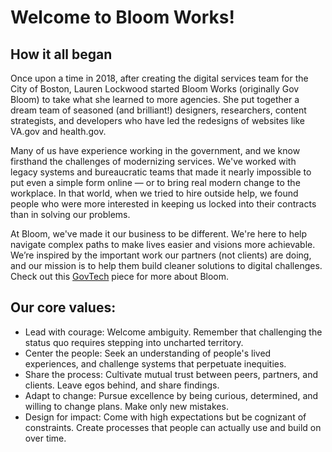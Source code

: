 # Welcome to Bloom Works!

## How it all began

Once upon a time in 2018, after creating the digital services team for the City of Boston, Lauren Lockwood  started Bloom Works (originally Gov Bloom) to take what she learned to more agencies. She put together a dream team of seasoned (and brilliant!) designers, researchers, content strategists, and developers who have led the redesigns of websites like VA.gov and health.gov.

Many of us have experience working in the government, and we know firsthand the challenges of modernizing services. We've worked with legacy systems and bureaucratic teams that made it nearly impossible to put even a simple form online — or to bring real modern change to the workplace. In that world, when we tried to hire outside help, we found people who were more interested in keeping us locked into their contracts than in solving our problems.

At Bloom, we've made it our business to be different. We're here to help navigate complex paths to make lives easier and visions more achievable. We’re inspired by the important work our partners (not clients) are doing, and our mission is to help them build cleaner solutions to digital challenges.
Check out this [GovTech](https://www.govtech.com/biz/bloom-assembles-digital-government-alumni-for-consulting.html) piece for more about Bloom.
## Our core values:
* Lead with courage: Welcome ambiguity. Remember that challenging the status quo requires stepping into uncharted territory.
* Center the people: Seek an understanding of people's lived experiences, and challenge systems that perpetuate inequities.
* Share the process: Cultivate mutual trust between peers, partners, and clients. Leave egos behind, and share findings.
* Adapt to change: Pursue excellence by being curious, determined, and willing to change plans. Make only new mistakes.
* Design for impact: Come with high expectations but be cognizant of constraints. Create processes that people can actually use and build on over time.
